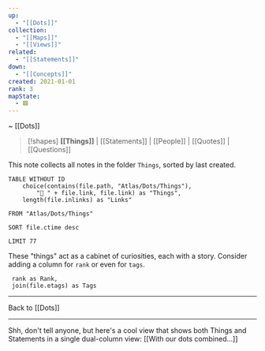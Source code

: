 ```yaml
---
up:
  - "[[Dots]]"
collection:
  - "[[Maps]]"
  - "[[Views]]"
related:
  - "[[Statements]]"
down:
  - "[[Concepts]]"
created: 2021-01-01
rank: 3
mapState:
  - 🟩
---
```

~ [[Dots]] 

> [!shapes] **[[Things]]** | [[Statements]] | [[People]] | [[Quotes]] | [[Questions]] 

This note collects all notes in the folder `Things`, sorted by last created.
```dataview
TABLE WITHOUT ID
	choice(contains(file.path, "Atlas/Dots/Things"), 
		"🧩 " + file.link, file.link) as "Things",
	length(file.inlinks) as "Links"
 
FROM "Atlas/Dots/Things"

SORT file.ctime desc

LIMIT 77
```

These "things" act as a cabinet of curiosities, each with a story. Consider adding a column for `rank` or even for `tags`.

```
 rank as Rank, 
 join(file.etags) as Tags
```

---

Back to [[Dots]] 

---


Shh, don't tell anyone, but here's a cool view that shows both Things and Statements in a single dual-column view: [[With our dots combined...]] 